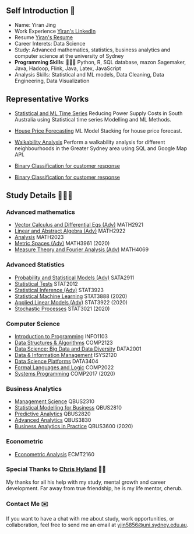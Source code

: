 ## Self Introduction  🌱
- Name: Yiran Jing
- Work Experience [Yiran's LinkedIn](https://www.linkedin.com/in/yiranjing/)
- Resume [Yiran's Resume](../master/Resume_Yiran.pdf) 
- Career Interets: Data Science 
- Study: Advanced mathematics, statistics, business analytics and computer science at the university of Sydney
- **Programming Skills**: 👩🏻‍💻 Python, R, SQL database, mazon Sagemaker, Java, Hadoop, Flink, Java, Latex, JavaScript
- Analysis Skills: Statistical and ML models, Data Cleaning, Data Engineering, Data Visualization

## Representative Works
- [Statistical and ML Time Series](../TimeSeriesAnalysis/master/MachineLearningTimeSeries/Report.pdf) Reducing Power Supply Costs in South Australia using Statistical time series Modelling and ML Methods.
- [House Price Forecasting](CrossSectionalAnalysis/HousePricesModelling/Report.pdf) ML Model Stacking for house price forecast.
- [Walkability Analysis](../BigDataAnalysis/WalkabilityAnalysis/report.pdf) Perform a walkability analysis for different neighbourhoods in the Greater Sydney area using SQL and Google Map API.
- [Binary Classification for customer response](../YiranJing/ClassificationAnalysis/master/CustomerResponseClassification/Report.pdf) 

- [Binary Classification for customer response](YiranJing/ClassificationAnalysis/master/CustomerResponseClassification/Report.pdf) 

## Study Details 👩🏻‍💼

### Advanced mathematics
- [Vector Calculus and Differential Eqs (Adv)](https://sydney.edu.au/courses/units-of-study/2019/math/math2921.html) MATH2921
- [Linear and Abstract Algebra (Adv)](https://sydney.edu.au/courses/units-of-study/2019/math/math2922.html) MATH2922
- [Analysis](https://sydney.edu.au/courses/units-of-study/2019/math/math2023.html) MATH2023
- [Metric Spaces (Adv)](https://sydney.edu.au/courses/units-of-study/2019/math/math3961.html) MATH3961 (2020)
- [Measure Theory and Fourier Analysis (Adv)](https://sydney.edu.au/courses/units-of-study/2019/math/math3969.html) MATH4069 


### Advanced Statistics
- [Probability and Statistical Models (Adv)](https://sydney.edu.au/courses/units-of-study/2019/stat/stat2911.html) SATA2911
- [Statistical Tests](http://www.maths.usyd.edu.au/u/jchan/STAT2012.html) STAT2012
- [Statistical Inference (Adv)](https://sydney.edu.au/courses/units-of-study/2019/stat/stat3923.html) STAT3923
- [Statistical Machine Learning](https://sydney.edu.au/courses/units-of-study/2019/stat/stat3888.html) STAT3888 (2020)
- [Applied Linear Models (Adv)](https://sydney.edu.au/courses/units-of-study/2019/stat/stat3922.html) STAT3922 (2020)
- [Stochastic Processes](https://sydney.edu.au/courses/units-of-study/2019/stat/stat3021.html) STAT3021 (2020)

### Computer Science
- [Introduction to Programming](https://cusp.sydney.edu.au/students/view-unit-page/alpha/INFO1103) INFO1103
- [Data Structures & Algorithms](https://cusp.sydney.edu.au/students/view-unit-page/uos_id/289859) COMP2123
- [Data Science: Big Data and Data Diversity](https://cusp.sydney.edu.au/students/view-unit-page/uos_id/289852) DATA2001
- [Data & Information Management](https://cusp.sydney.edu.au/students/view-unit-page/alpha/ISYS2120) ISYS2120
- [Data Science Platforms](https://cusp.sydney.edu.au/students/view-unit-page/uos_id/289912) DATA3404
- [Formal Languages and Logic](https://cusp.sydney.edu.au/students/view-unit-page/alpha/COMP2022) COMP2022
- [Systems Programming](https://cusp.sydney.edu.au/students/view-unit-page/uos_id/289835) COMP2017 (2020)


### Business Analytics
- [Management Science](https://sydney.edu.au/courses/units-of-study/2018/qbus/qbus2310.html) QBUS2310
- [Statistical Modelling for Business](https://sydney.edu.au/courses/units-of-study/2018/qbus/qbus2810.html) QBUS2810
- [Predictive Analytics](https://sydney.edu.au/courses/units-of-study/2018/qbus/qbus2820.html) QBUS2820
- [Advanced Analytics](https://sydney.edu.au/courses/units-of-study/2018/qbus/qbus3830.html) QBUS3830 
- [Business Analytics in Practice](https://sydney.edu.au/courses/units-of-study/2018/qbus/qbus3600.html) QBUS3600 (2020)




### Econometric
- [Econometric Analysis](https://sydney.edu.au/courses/units-of-study/2018/ecmt/ecmt2160.html) ECMT2160



### Special Thanks to [Chris Hyland](https://chrishyland.github.io/) 👼🏻
My thanks for all his help with my study, mental growth and career development. Far away from true friendship, he is my life mentor, cherub.


### Contact Me ✉️
If you want to have a chat with me about study, work opportunities, or collaboration, feel free to send me an email at [yjin5856@uni.sydney.edu.au](mailto:yjin5856@uni.sydney.edu.au).

